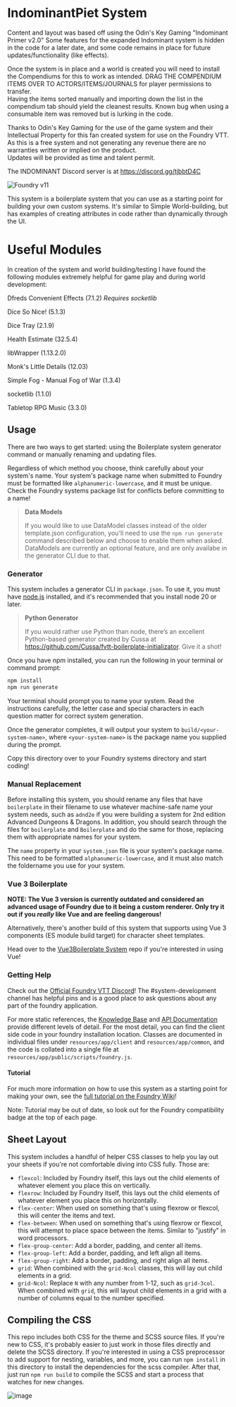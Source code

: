 # IndominantPiet System

Content and layout was based off using the Odin's Key Gaming "Indominant Primer v2.0" 
Some features for the expanded Indominant system is hidden in the code for a later date, and some code remains in place for future updates/functionality (like effects).

Once the system is in place and a world is created you will need to install the Compendiums for this to work as intended.
DRAG THE COMPENDIUM ITEMS OVER TO ACTORS/ITEMS/JOURNALS for player permissions to transfer.  
Having the items sorted manually and importing down the list in the compendium tab should yield the cleanest results.
Known bug when using a consumable item was removed but is lurking in the code.

Thanks to Odin's Key Gaming for the use of the game system and their Intellectual Property for this fan created system for use on the Foundry VTT.
As this is a free system and not generating any revenue there are no warranties written or implied on the product.  
Updates will be provided as time and talent permit.  

The INDOMINANT Discord server is at https://discord.gg/tjbbtD4C

![Foundry v11](https://img.shields.io/badge/foundry-v11-green)

This system is a boilerplate system that you can use as a starting point for building your own custom systems. It's similar to Simple World-building, but has examples of creating attributes in code rather than dynamically through the UI.

# Useful Modules

In creation of the system and world building/testing I have found the following modules extremely helpful for game play and during world development:

Dfreds Convenient Effects (7.1.2) *Requires socketlib*

Dice So Nice! (5.1.3)

Dice Tray (2.1.9)

Health Estimate (32.5.4)

libWrapper (1.13.2.0)

Monk's Little Details (12.03)

Simple Fog - Manual Fog of War (1.3.4)

socketlib (1.1.0)

Tabletop RPG Music (3.3.0)

## Usage

There are two ways to get started: using the Boilerplate system generator command or manually renaming and updating files.

Regardless of which method you choose, think carefully about your system's name. Your system's package name when submitted to Foundry must be formatted like `alphanumeric-lowercase`, and it must be unique. Check the Foundry systems package list for conflicts before committing to a name!

> **Data Models**
>
> If you would like to use DataModel classes instead of the older template.json configuration, you'll need to use the `npm run generate` command described below and choose to enable them when asked. DataModels are currently an optional feature, and are only availabe in the generator CLI due to that.

### Generator

This system includes a generator CLI in `package.json`. To use it, you must have [node.js](https://nodejs.org) installed, and it's recommended that you install node 20 or later.

> **Python Generator**
> 
> If you would rather use Python than node, there’s an excellent Python-based generator created by Cussa at https://github.com/Cussa/fvtt-boilerplate-initializator. Give it a shot!

Once you have npm installed, you can run the following in your terminal or command prompt:

```bash
npm install
npm run generate
```

Your terminal should prompt you to name your system. Read the instructions carefully, the letter case and special characters in each question matter for correct system generation.

Once the generator completes, it will output your system to `build/<your-system-name>`, where `<your-system-name>` is the package name you supplied during the prompt.

Copy this directory over to your Foundry systems directory and start coding!

### Manual Replacement

Before installing this system, you should rename any files that have `boilerplate` in their filename to use whatever machine-safe name your system needs, such as `adnd2e` if you were building a system for 2nd edition Advanced Dungeons & Dragons. In addition, you should search through the files for `boilerplate` and `Boilerplate` and do the same for those, replacing them with appropriate names for your system.

The `name` property in your `system.json` file is your system's package name. This need to be formatted `alphanumeric-lowercase`, and it must also match the foldername you use for your system.

### Vue 3 Boilerplate

**NOTE: The Vue 3 version is currently outdated and considered an advanced usage of Foundry due to it being a custom renderer. Only try it out if you _really_ like Vue and are feeling dangerous!**

Alternatively, there's another build of this system that supports using Vue 3 components (ES module build target) for character sheet templates.

Head over to the [Vue3Boilerplate System](https://gitlab.com/asacolips-projects/foundry-mods/vue3boilerplate) repo if you're interested in using Vue!

### Getting Help

Check out the [Official Foundry VTT Discord](https://discord.gg/foundryvtt)! The #system-development channel has helpful pins and is a good place to ask questions about any part of the foundry application.

For more static references, the [Knowledge Base](https://foundryvtt.com/kb/) and [API Documentation](https://foundryvtt.com/api/) provide different levels of detail. For the most detail, you can find the client side code in your foundry installation location. Classes are documented in individual files under `resources/app/client` and `resources/app/common`, and the code is collated into a single file at `resources/app/public/scripts/foundry.js`.

#### Tutorial

For much more information on how to use this system as a starting point for making your own, see the [full tutorial on the Foundry Wiki](https://foundryvtt.wiki/en/development/guides/SD-tutorial)!

Note: Tutorial may be out of date, so look out for the Foundry compatibility badge at the top of each page.

## Sheet Layout

This system includes a handful of helper CSS classes to help you lay out your sheets if you're not comfortable diving into CSS fully. Those are:

- `flexcol`: Included by Foundry itself, this lays out the child elements of whatever element you place this on vertically.
- `flexrow`: Included by Foundry itself, this lays out the child elements of whatever element you place this on horizontally.
- `flex-center`: When used on something that's using flexrow or flexcol, this will center the items and text.
- `flex-between`: When used on something that's using flexrow or flexcol, this will attempt to place space between the items. Similar to "justify" in word processors.
- `flex-group-center`: Add a border, padding, and center all items.
- `flex-group-left`: Add a border, padding, and left align all items.
- `flex-group-right`: Add a border, padding, and right align all items.
- `grid`: When combined with the `grid-Ncol` classes, this will lay out child elements in a grid.
- `grid-Ncol`: Replace `N` with any number from 1-12, such as `grid-3col`. When combined with `grid`, this will layout child elements in a grid with a number of columns equal to the number specified.

## Compiling the CSS

This repo includes both CSS for the theme and SCSS source files. If you're new to CSS, it's probably easier to just work in those files directly and delete the SCSS directory. If you're interested in using a CSS preprocessor to add support for nesting, variables, and more, you can run `npm install` in this directory to install the dependencies for the scss compiler. After that, just run `npm run build` to compile the SCSS and start a process that watches for new changes.

![image](http://mattsmith.in/images/boilerplate.png)
